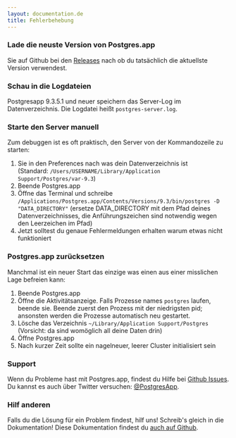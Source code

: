 ```yaml
---
layout: documentation.de
title: Fehlerbehebung
---
```


### Lade die neuste Version von Postgres.app

Sie auf Github bei den [Releases](https://github.com/PostgresApp/PostgresApp/releases) nach ob du tatsächlich die aktuellste Version verwendest.

### Schau in die Logdateien

Postgresapp 9.3.5.1 und neuer speichern das Server-Log im Datenverzeichnis. Die Logdatei heißt `postgres-server.log`.

### Starte den Server manuell

Zum debuggen ist es oft praktisch, den Server von der Kommandozeile zu starten:

1. Sie in den Preferences nach was dein Datenverzeichnis ist<br>(Standard: `/Users/USERNAME/Library/Application Support/Postgres/var-9.3`)
2. Beende Postgres.app
3. Öffne das Terminal und schreibe `/Applications/Postgres.app/Contents/Versions/9.3/bin/postgres -D "DATA_DIRECTORY"` (ersetze DATA_DIRECTORY mit dem Pfad deines Datenverzeichnisses, die Anführungszeichen sind notwendig wegen den Leerzeichen im Pfad)
4. Jetzt solltest du genaue Fehlermeldungen erhalten warum etwas nicht funktioniert

### Postgres.app zurücksetzen

Manchmal ist ein neuer Start das einzige was einen aus einer misslichen Lage befreien kann:

1. Beende Postgres.app
2. Öffne die Aktivitätsanzeige. Falls Prozesse names `postgres` laufen, beende sie. Beende zuerst den Prozess mit der niedrigsten pid; ansonsten werden die Prozesse automatisch neu gestartet.
3. Lösche das Verzeichnis `~/Library/Application Support/Postgres` (Vorsicht: da sind womöglich all deine Daten drin)
4. Öffne Postgres.app 
5. Nach kurzer Zeit sollte ein nagelneuer, leerer Cluster initialisiert sein

### Support

Wenn du Probleme hast mit Postgres.app, findest du Hilfe bei [Github Issues](https://github.com/postgresapp/postgresapp/issues).
Du kannst es auch über Twitter versuchen: [@PostgresApp](https://twitter.com/PostgresApp).

### Hilf anderen

Falls du die Lösung für ein Problem findest, hilf uns!
Schreib's gleich in die Dokumentation!
Diese Dokumentation findest du [auch auf Github](https://github.com/PostgresApp/postgresapp.github.io/tree/master/documentation).

